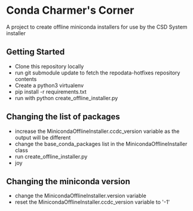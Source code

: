 # Conda Charmer's Corner

A project to create offline miniconda installers for use by the CSD System installer

## Getting Started

- Clone this repository locally
- run git submodule update to fetch the repodata-hotfixes repository contents
- Create a python3 virtualenv
- pip install -r requirements.txt
- run with python create_offline_installer.py

## Changing the list of packages

- increase the MinicondaOfflineInstaller.ccdc_version variable as the output will be different
- change the base_conda_packages list in the MinicondaOfflineInstaller class
- run create_offline_installer.py
- joy

## Changing the miniconda version

- change the MinicondaOfflineInstaller.version variable
- reset the MinicondaOfflineInstaller.ccdc_version variable to '-1'
